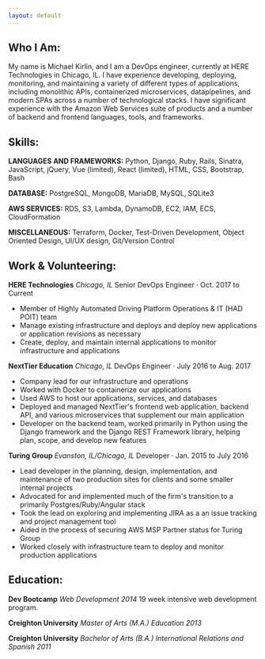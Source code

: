 ```yaml
---
layout: default
---
```


Who I Am:
---------
My name is Michael Kirlin, and I am a DevOps engineer, currently at HERE Technologies in Chicago, IL. I have experience developing, deploying, monitoring, and maintaining a variety of different types of applications, including monolithic APIs, containerized microservices, datapipelines, and modern SPAs across a number of technological stacks. I have significant experience with the Amazon Web Services suite of products and a number of backend and frontend languages, tools, and frameworks.

Skills:
---------
**LANGUAGES AND FRAMEWORKS:** Python, Django, Ruby, Rails, Sinatra, JavaScript,  jQuery, Vue (limited), React (limited), HTML, CSS, Bootstrap, Bash

**DATABASE:** PostgreSQL, MongoDB, MariaDB, MySQL, SQLite3

**AWS SERVICES:** RDS, S3, Lambda, DynamoDB, EC2, IAM, ECS, CloudFormation

**MISCELLANEOUS:** Terraform, Docker, Test-Driven Development, Object Oriented Design, UI/UX design, Git/Version Control

Work & Volunteering:
---------
**HERE Technologies**
*Chicago, IL*
Senior DevOps Engineer · Oct. 2017 to Current
- Member of Highly Automated Driving Platform Operations & IT (HAD POIT) team
- Manage existing infrastructure and deploys and deploy new applications or application revisions as necessary
- Create, deploy, and maintain internal applications to monitor infrastructure and applications

**NextTier Education**
*Chicago, IL*
DevOps Engineer · July 2016 to Aug. 2017
- Company lead for our infrastructure and operations
- Worked with Docker to containerize our applications
- Used AWS to host our applications, services, and databases
- Deployed and managed NextTier's frontend web application, backend API, and various microservices that supplement our main application
- Developer on the backend team, worked primarily in Python using the Django framework and the Django REST Framework library, helping plan, scope, and develop new features

**Turing Group**
*Evanston, IL/Chicago, IL*
Developer · Jan. 2015 to July 2016
- Lead developer in the planning, design, implementation, and maintenance of two production sites for clients and some smaller internal projects
- Advocated for and implemented much of the firm's transition to a primarily Postgres/Ruby/Angular stack
- Took the lead on exploring and implementing JIRA as a an issue tracking and project management tool
- Aided in the process of securing AWS MSP Partner status for Turing Group
- Worked closely with infrastructure team to deploy and monitor production applications

Education:
---------
**Dev Bootcamp**
*Web Development 2014*
19 week intensive web development program.

**Creighton University**
*Master of Arts (M.A.) Education 2013*

**Creighton University**
*Bachelor of Arts (B.A.) International Relations and Spanish 2011*